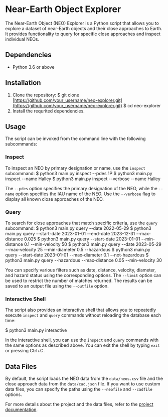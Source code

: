 ﻿# Near-Earth Object Explorer

The Near-Earth Object (NEO) Explorer is a Python script that allows you to explore a dataset of near-Earth objects and their close approaches to Earth. It provides functionality to query for specific close approaches and inspect individual NEOs.

## Dependencies

- Python 3.6 or above

## Installation

1. Clone the repository: 
	$ git clone [https://github.com/your_username/neo-explorer.git](https://github.com/your_username/neo-explorer.git) 
	$ cd neo-explorer
2. Install the requrited dependencies.

## Usage 
The script can be invoked from the command line with the following subcommands: 
### Inspect 
To inspect an NEO by primary designation or name, use the `inspect` subcommand:
$ python3 main.py inspect --pdes 1P 
$ python3 main.py inspect --name Halley 
$ python3 main.py inspect --verbose --name Halley

The `--pdes` option specifies the primary designation of the NEO, while the `--name` option specifies the IAU name of the NEO. Use the `--verbose` flag to display all known close approaches of the NEO.

### Query

To search for close approaches that match specific criteria, use the `query` subcommand:
$ python3 main.py query --date 2022-05-29 $ python3 main.py query --start-date 2023-01-01 --end-date 2023-12-31 --max-distance 0.025 
$ python3 main.py query --start-date 2023-01-01 --min-distance 0.1 --min-velocity 50 $ python3 main.py query --date 2023-05-29 --max-velocity 25 --min-diameter 0.5 --hazardous 
$ python3 main.py query --start-date 2023-01-01 --max-diameter 0.1 --not-hazardous 
$ python3 main.py query --hazardous --max-distance 0.05 --min-velocity 30

You can specify various filters such as date, distance, velocity, diameter, and hazard status using the corresponding options. The `--limit` option can be used to restrict the number of matches returned. The results can be saved to an output file using the `--outfile` option.

### Interactive Shell

The script also provides an interactive shell that allows you to repeatedly execute `inspect` and `query` commands without reloading the database each time:

$ python3 main.py interactive

In the interactive shell, you can use the `inspect` and `query` commands with the same options as described above. You can exit the shell by typing `exit` or pressing Ctrl+C.

## Data Files

By default, the script loads the NEO data from the `data/neos.csv` file and the close approach data from the `data/cad.json` file. If you want to use custom data files, you can specify the paths using the `--neofile` and `--cadfile` options.

For more details about the project and the data files, refer to the [project documentation](https://github.com/CorrosiveMoon/Near-Earth-Objects).








